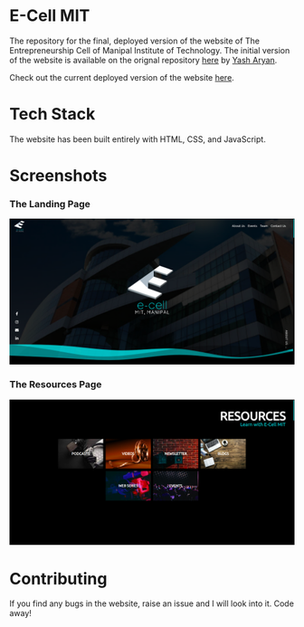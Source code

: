 # E-Cell MIT

The repository for the final, deployed version of the website of The Entrepreneurship Cell of Manipal Institute of Technology. The initial version of the website is available on the orignal repository [here](https://github.com/canaryGrapher/E-Cell-mit) by [Yash Aryan](https://github.com/canaryGrapher/).

Check out the current deployed version of the website [here](https://ecellmit.com). 

# Tech Stack

The website has been built entirely with HTML, CSS, and JavaScript.

# Screenshots

### The Landing Page
![](https://github.com/Parthiv-M/e-cell-mit/blob/master/github/landing.png)

### The Resources Page
![](https://github.com/Parthiv-M/e-cell-mit/blob/master/github/resources.png)

# Contributing

If you find any bugs in the website, raise an issue and I will look into it. Code away!